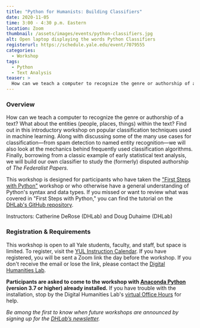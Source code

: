 ```yaml
---
title: "Python for Humanists: Building Classifiers"
date: 2020-11-05
time: 3:00 - 4:30 p.m. Eastern
location: Zoom
thumbnail: /assets/images/events/python-classifiers.jpg
alt: Open laptop displaying the words Python Classifiers
registerurl: https://schedule.yale.edu/event/7079555
categories:
  - Workshop
tags:
  - Python
  - Text Analysis
teaser: >
  How can we teach a computer to recognize the genre or authorship of a text? What about the entities (people, places, things) within the text? Find out in this introductory workshop on popular classification techniques used in machine learning.
---
```

### Overview
How can we teach a computer to recognize the genre or authorship of a text? What about the entities (people, places, things) within the text? Find out in this introductory workshop on popular classification techniques used in machine learning. Along with discussing some of the many use cases for classification—from spam detection to named entity recognition—we will also look at the mechanics behind frequently used classification algorithms. Finally, borrowing from a classic example of early statistical text analysis, we will build our own classifier to study the (formerly) disputed authorship of *The Federalist Papers*.

This workshop is designed for participants who have taken the <a href='https://dhlab.yale.edu/events/2020-10-01-python-first-steps.html' target='_blank'>"First Steps with Python"</a> workshop or who otherwise have a general understanding of Python's syntax and data types. If you missed or want to review what was covered in "First Steps with Python," you can find the tutorial on the <a href='https://github.com/YaleDHLab/lab-workshops' target='_blank'>DHLab's GitHub repository</a>.

Instructors: Catherine DeRose (DHLab) and Doug Duhaime (DHLab)

### Registration & Requirements
This workshop is open to all Yale students, faculty, and staff, but space is limited. To register, visit the <a href='https://schedule.yale.edu/event/7079555' target='_blank'>YUL Instruction Calendar</a>. If you have registered, you will be sent a Zoom link the day before the workshop. If you don't receive the email or lose the link, please contact the [Digital Humanities Lab](mailto:dhlab@yale.edu).

**Participants are asked to come to the workshop with <a href='https://www.anaconda.com/products/individual' target='_blank'>Anaconda Python</a> (version 3.7 or higher) already installed.** If you have trouble with the installation, stop by the Digital Humanities Lab's <a href='https://dhlab.yale.edu/resources/office-hours.html' target='_blank'>virtual Office Hours</a> for help.

*Be among the first to know when future workshops are announced by signing up for the <a href='https://subscribe.yale.edu/browse?search=digital+humanities' target='_blank'>DHLab’s newsletter</a>.*